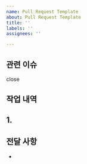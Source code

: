 ```yaml
---
name: Pull Request Template
about: Pull Request Template
title: ''
labels: ''
assignees: ''

---
```


## 관련 이슈
close

## 작업 내역
**1.**
- 

## 전달 사항
-

